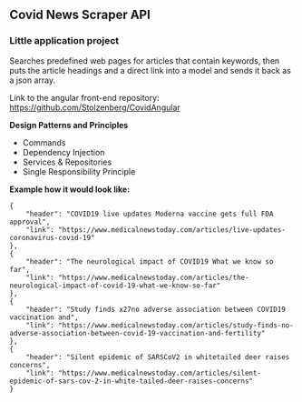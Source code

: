 ## Covid News Scraper API
### Little application project

Searches predefined web pages for articles that contain keywords, then puts the article headings and a direct link into a model and sends it back as a json array.

Link to the angular front-end repository: https://github.com/Stolzenberg/CovidAngular

**Design Patterns and Principles**
- Commands
- Dependency Injection
- Services & Repositories
- Single Responsibility Principle

**Example how it would look like:**
```
{
    "header": "COVID19 live updates Moderna vaccine gets full FDA approval",
    "link": "https://www.medicalnewstoday.com/articles/live-updates-coronavirus-covid-19"
},
{
    "header": "The neurological impact of COVID19 What we know so far",
    "link": "https://www.medicalnewstoday.com/articles/the-neurological-impact-of-covid-19-what-we-know-so-far"
},
{
    "header": "Study finds x27no adverse association between COVID19 vaccination and",
    "link": "https://www.medicalnewstoday.com/articles/study-finds-no-adverse-association-between-covid-19-vaccination-and-fertility"
},
{
    "header": "Silent epidemic of SARSCoV2 in whitetailed deer raises concerns",
    "link": "https://www.medicalnewstoday.com/articles/silent-epidemic-of-sars-cov-2-in-white-tailed-deer-raises-concerns"
}
```
